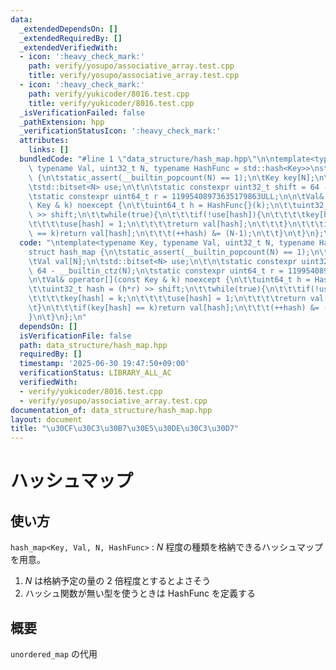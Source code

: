 ```yaml
---
data:
  _extendedDependsOn: []
  _extendedRequiredBy: []
  _extendedVerifiedWith:
  - icon: ':heavy_check_mark:'
    path: verify/yosupo/associative_array.test.cpp
    title: verify/yosupo/associative_array.test.cpp
  - icon: ':heavy_check_mark:'
    path: verify/yukicoder/8016.test.cpp
    title: verify/yukicoder/8016.test.cpp
  _isVerificationFailed: false
  _pathExtension: hpp
  _verificationStatusIcon: ':heavy_check_mark:'
  attributes:
    links: []
  bundledCode: "#line 1 \"data_structure/hash_map.hpp\"\n\ntemplate<typename Key,\
    \ typename Val, uint32_t N, typename HashFunc = std::hash<Key>>\nstruct hash_map\
    \ {\n\tstatic_assert(__builtin_popcount(N) == 1);\n\tKey key[N];\n\tVal val[N];\n\
    \tstd::bitset<N> use;\n\t\n\tstatic constexpr uint32_t shift = 64 - __builtin_ctz(N);\n\
    \tstatic constexpr uint64_t r = 11995408973635179863ULL;\n\n\tVal& operator[](const\
    \ Key & k) noexcept {\n\t\tuint64_t h = HashFunc{}(k);\n\t\tuint32_t hash = (h*r)\
    \ >> shift;\n\t\twhile(true){\n\t\t\tif(!use[hash]){\n\t\t\t\tkey[hash] = k;\n\
    \t\t\t\tuse[hash] = 1;\n\t\t\t\treturn val[hash];\n\t\t\t}\n\t\t\tif(key[hash]\
    \ == k)return val[hash];\n\t\t\t(++hash) &= (N-1);\n\t\t}\n\t}\n};\n"
  code: "\ntemplate<typename Key, typename Val, uint32_t N, typename HashFunc = std::hash<Key>>\n\
    struct hash_map {\n\tstatic_assert(__builtin_popcount(N) == 1);\n\tKey key[N];\n\
    \tVal val[N];\n\tstd::bitset<N> use;\n\t\n\tstatic constexpr uint32_t shift =\
    \ 64 - __builtin_ctz(N);\n\tstatic constexpr uint64_t r = 11995408973635179863ULL;\n\
    \n\tVal& operator[](const Key & k) noexcept {\n\t\tuint64_t h = HashFunc{}(k);\n\
    \t\tuint32_t hash = (h*r) >> shift;\n\t\twhile(true){\n\t\t\tif(!use[hash]){\n\
    \t\t\t\tkey[hash] = k;\n\t\t\t\tuse[hash] = 1;\n\t\t\t\treturn val[hash];\n\t\t\
    \t}\n\t\t\tif(key[hash] == k)return val[hash];\n\t\t\t(++hash) &= (N-1);\n\t\t\
    }\n\t}\n};\n"
  dependsOn: []
  isVerificationFile: false
  path: data_structure/hash_map.hpp
  requiredBy: []
  timestamp: '2025-06-30 19:47:50+09:00'
  verificationStatus: LIBRARY_ALL_AC
  verifiedWith:
  - verify/yukicoder/8016.test.cpp
  - verify/yosupo/associative_array.test.cpp
documentation_of: data_structure/hash_map.hpp
layout: document
title: "\u30CF\u30C3\u30B7\u30E5\u30DE\u30C3\u30D7"
---
```


# ハッシュマップ

## 使い方

``hash_map<Key, Val, N, HashFunc>`` : $N$ 程度の種類を格納できるハッシュマップを用意。
1. $N$ は格納予定の量の $2$ 倍程度とするとよさそう
2. ハッシュ関数が無い型を使うときは HashFunc を定義する

## 概要

``unordered_map`` の代用
